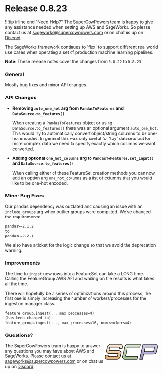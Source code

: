 # Release 0.8.23

!!!tip inline end "Need Help?"
    The SuperCowPowers team is happy to give any assistance needed when setting up AWS and SageWorks. So please contact us at [sageworks@supercowpowers.com](mailto:sageworks@supercowpowers.com) or on chat us up on [Discord](https://discord.gg/WHAJuz8sw8) 

The SageWorks framework continues to 'flex' to support different real world use cases when operating a set of production machine learning pipelines.

**Note:** These release notes cover the changes from `0.8.22` to `0.8.23`


### General
Mostly bug fixes and minor API changes.

### API Changes

- **Removing `auto_one_hot` arg from `PandasToFeatures` and `DataSource.to_features()`**
    
    When creating a `PandasToFeatures` object or using `DataSource.to_features()` there was an optional argument `auto_one_hot`. This would try to automatically convert object/string columns to be one-hot encoded. In general this was only useful for 'toy' datasets but for more complex data we need to specify exactly which columns we want converted.
  
- **Adding optional `one_hot_columns` arg to `PandasToFeatures.set_input()` and `DataSource.to_features()`**  
    
    When calling either of these FeatureSet creation methods you can now add an option arg `one_hot_columns` as a list of columns that you would like to be one-hot encoded.
	
### Minor Bug Fixes
Our pandas dependency was outdated and causing an issue with an `include_groups` arg when outlier groups were computed. We've changed the requirements:

```
pandas>=2.1.2
to
pandas>=2.2.1
```
We also have a ticket for the logic change so that we avoid the deprecation warning.
 
### Improvements
The time to `ingest` new rows into a FeatureSet can take a LONG time. Calling the FeatureGroup AWS API and waiting on the results is what takes all the time.

There will hopefully be a series of optimizations around this process, the first one is simply increasing the number of workers/processes for the ingestion manager class.

```
feature_group.ingest(.., max_processes=8)
(has been changed to)
feature_group.ingest(..., max_processes=16, num_workers=4)
```

### Questions?
<img align="right" src="../../images/scp.png" width="180">

The SuperCowPowers team is happy to answer any questions you may have about AWS and SageWorks. Please contact us at [sageworks@supercowpowers.com](mailto:sageworks@supercowpowers.com) or on chat us up on [Discord](https://discord.gg/WHAJuz8sw8) 


